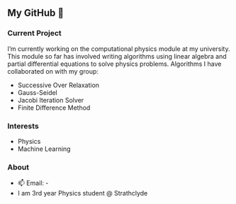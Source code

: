 ## My GitHub :scotland: 

### Current Project
I’m currently working on the computational physics module at my university. This module so far has involved writing algorithms using linear algebra and partial differential equations to solve physics problems. Algorithms I have collaborated on with my group:  
- Successive Over Relaxation 
- Gauss-Seidel
- Jacobi Iteration Solver  
- Finite Difference Method

### Interests 
- Physics  
- Machine Learning

### About
- 📫 Email: -  
- I am 3rd year Physics student @ Strathclyde
